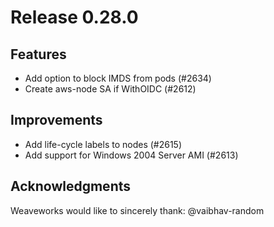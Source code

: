 # Release 0.28.0

## Features

- Add option to block IMDS from pods (#2634)
- Create aws-node SA if WithOIDC (#2612)

## Improvements

- Add life-cycle labels to nodes (#2615)
- Add support for Windows 2004 Server AMI (#2613)

## Acknowledgments
Weaveworks would like to sincerely thank:
   @vaibhav-random
